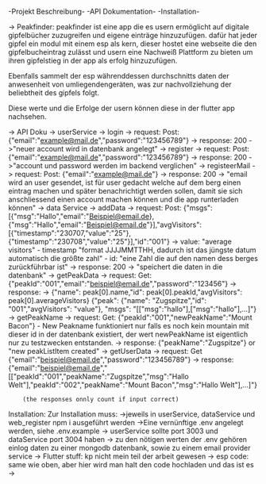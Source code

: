 -Projekt Beschreibung-
-API Dokumentation-
-Installation-

-> Peakfinder:
peakfinder ist eine app die es usern ermöglicht auf digitale gipfelbücher zuzugreifen und eigene einträge hinzuzufügen.
dafür hat jeder gipfel ein modul mit einem esp als kern, dieser hostet eine webseite die den gipfelbucheintrag zulässt und usern eine Nachweiß Plattform zu bieten um ihren gipfelstieg in der app als erfolg hinzuzufügen.

Ebenfalls sammelt der esp währenddessen durchschnitts daten der anwesenheit von umliegendengeräten, was zur nachvollziehung der beliebtheit des gipfels folgt.

Diese werte und die Erfolge der usern können diese in der flutter app nachsehen.



-> API Doku
  -> userService 
     -> login
        -> request: Post: {"email":"example@mail.de","password":"123456789"}
        -> response: 200 ->"neuer account wird in datenbank angelegt"
     -> register
        -> request: Post: {"email":"example@mail.de","password":"123456789"}
        -> response: 200 ->"account und password werden im backend verglichen"
     -> registeerMail
        -> request: Post: {"email":"example@mail.de"}
        -> response: 200 -> "email wird an user gesendet, ist für user gedacht welche auf dem berg einen eintrag machen und später benachrichtigt werden sollen, damit sie sich anschliessend einen account machen können und die app runterladen können"
  -> data Service
     -> addData
        -> request: Post: {"msgs":[{"msg":"Hallo","email":"Beispiel@email.de},{"msg":"Hallo","email":"Beispiel@email.de"}],"avgVisitors":[{"timestamp":"230707,"value":"25"},{"timestamp":"230708","value":"25"}],"id":"001"}
             -> value: "average visitors" - timestamp "format JJJJMMTTHH, dadurch ist das jüngste datum automatisch die größte zahl" - id: "eine Zahl die auf den namen dess berges zurückführbar ist"
        -> response: 200 -> "speichert die daten in die datenbank"
     -> getPeakData
        -> request: Get: {"peakId":"001","email":"beispiel@email.de","password":"123456"}
        -> response: -> {"name": peak[0].name,"id": peak[0].peakId,"avgVisitors": peak[0].averageVisitors}
        {"peak": {"name": "Zugspitze","id": "001","avgVisitors": "value"}, "msgs": "[["msg":"hallo"],["msg":"hallo"],...]"}
     -> getPeakName
        -> request: Get: {"peakId":"001","newPeakName":"Mount Bacon"} - New Peakname funktioniert nur falls es noch kein mountain mit dieser id in der datenbank existiert, der wert newPeakName ist eigentlich nur zu testzwecken entstanden.
        -> response: {"peakName":"Zugspitze"} or "new peakListItem created"
     -> getUserData
        -> request: Get {"email":"beispiel@email.de","password":"123456789"}
        -> response: {"email":"beispiel@email.de","[["peakId":"001","peakName":"Zugspitze","msg":"Hallo Welt"],"peakId":"002","peakName":"Mount Bacon","msg":"Hallo Welt"],...]"}

        (the responses onnly count if input correct)

Installation:
Zur Installation muss:
->jeweils in userService, dataService und web_register npm i ausgeführt werden
     ->Eine vernünftige .env angelegt werden, siehe .env.example -> userService sollte port 3003 und dataService port 3004 haben
     -> zu den nötigen werten der .env gehören einlog daten zu einer mongodb datenbank, sowie zu einem email provider service
-> Flutter stuff: kp nicht mein teil der arbeit gewesen
-> esp code: same wie oben, aber hier wird man halt den code hochladen und das ist es
-> 
